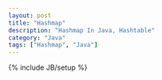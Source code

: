 ```yaml
---
layout: post
title: "Hashmap"
description: "Hashmap In Java, Hashtable"
category: "Java"
tags: ["Hashmap", "Java"]
---
```

{% include JB/setup %}

